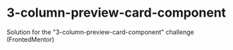# 3-column-preview-card-component
Solution for the "3-column-preview-card-component" challenge (FrontedMentor)

